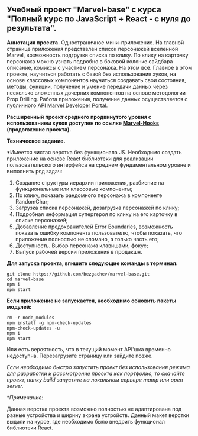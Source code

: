 ## Учебный проект "Marvel-base" c курса "Полный курс по JavaScript + React - с нуля до результата".

**Аннотация проекта.** Одностраничное мини-приложение. На главной странице приложения представлен список персонажей вселенной Marvel, возможность подгрузки списка по клику. По клику на карточку персонажа можно узнать подробно в боковой колонке сайдбара описание, комиксы с участием персонажа. На этом всё. Главное в этом проекте, научиться работать с базой без использования хуков, на основе классовых компонентов научиться создавать свои состояния, методы, функции, получение и умение передачи данных через несколько вложенных дочерних компонентов на основе методологии Prop Drilling. Работа приложения, получение данных осуществляется с публичного API <a href="https://developer.marvel.com">Marvel Developer Portal</a>.

**Расширенный проект среднего продвинутого уровня с использованием хуков доступен по ссылке <a href="https://github.com/bezgachev/marvel-hooks">Marvel-Hooks</a> (продолжение проекта).** 

**Техническое задание.**

*Имеется чистая верстка без функционала JS. Необходимо создать приложение на основе React библиотеки для реализации пользовательского интерфейса на среднем фундаментальном уровне и выполнить ряд задач:

1. Создание структуры иерархии приложения, разбиение на функциональные или классовые компоненты;
2. По клику, показать рандомного персонажа в компоненте RandomChar;
3. Загрузка списка персонажей, дозагрузка персонажей по клику;
4. Подробная информация супергероя по клику на его карточку в списке персонажей;
5. Добавление предохранителей Error Boundaries, возможность показать ошибку компонента пользователю, чтобы показать, что приложение полностью не сломано, а только часть его;
6. Доступность. Выбор персонажа клавишами, фокус;
7. Выпуск рабочей версии приложения в продакшн.

**Для запуска проекта, впишите следующие команды в терминал:**
```
git clone https://github.com/bezgachev/marvel-base.git
cd marvel-base
npm i
npm start
```

**Если приложение не запускается, необходимо обновить пакеты модулей:**
```
rm -r node_modules
npm install -g npm-check-updates
npm-check-updates -u
npm i
npm start
```
Или есть вероятность, что в текущий момент API'шка временно недоступна. Перезагрузите страницу или зайдите позже.

*Если необходимо быстро запустить проект без использования режима для разработки и рассмотрение проекта как портфолио, то скачайте проект, папку build запустите на локальном сервере mamp или open server.*

**Примечание:*

Данная верстка проекта возможно полностью не адаптирована под разные устройства и ширину экрана устройств. Данный макет верстки выдали на курсе, где необходимо было внедрить функционал библиотеки React.